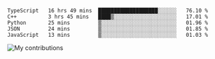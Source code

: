 <!--START_SECTION:waka-->
```text
TypeScript   16 hrs 49 mins  ███████████████████░░░░░░   76.10 % 
C++          3 hrs 45 mins   ████▒░░░░░░░░░░░░░░░░░░░░   17.01 % 
Python       25 mins         ▒░░░░░░░░░░░░░░░░░░░░░░░░   01.96 % 
JSON         24 mins         ▒░░░░░░░░░░░░░░░░░░░░░░░░   01.85 % 
JavaScript   13 mins         ▒░░░░░░░░░░░░░░░░░░░░░░░░   01.03 % 
```
<!--END_SECTION:waka-->
<img src="https://github-readme-streak-stats.herokuapp.com/?user=pahas&theme=white" alt="My contributions" />
